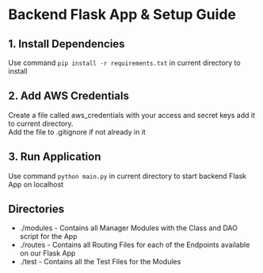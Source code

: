 # Backend Flask App & Setup Guide

## 1. Install Dependencies
Use command `pip install -r requirements.txt` in current directory to install

## 2. Add AWS Credentials
Create a file called aws_credentials with your access and secret keys add it to current directory.<br>
Add the file to .gitignore if not already in it

## 3. Run Application
Use command `python main.py` in current directory to start backend Flask App on localhost

## Directories
* ./modules - Contains all Manager Modules with the Class and DAO script for the App
* ./routes - Contains all Routing Files for each of the Endpoints available on our Flask App
* ./test - Contains all the Test Files for the Modules